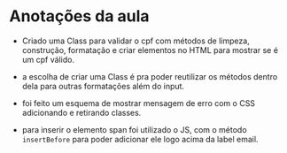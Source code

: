 # Anotações da aula

- Criado uma Class para validar o cpf com métodos de limpeza, construção, formatação e criar elementos no HTML para mostrar se é um cpf válido.

- a escolha de criar uma Class é pra poder reutilizar os métodos dentro dela para outras formatações além do input.

- foi feito um esquema de mostrar mensagem de erro com o CSS adicionando e retirando classes.

- para inserir o elemento span foi utilizado o JS, com o método `insertBefore` para poder adicionar ele logo acima da label email.